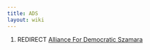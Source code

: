 ```yaml
---
title: ADS
layout: wiki
---
```

1.  REDIRECT [Alliance For Democratic
    Szamara](Alliance_For_Democratic_Szamara "wikilink")